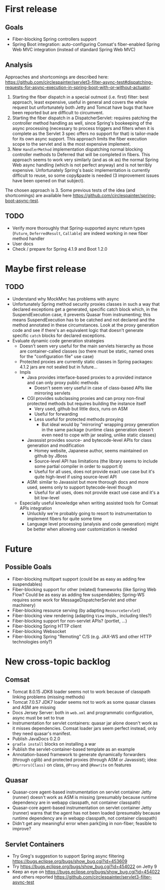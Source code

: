 First release
=============

Goals
-----

- Fiber-blocking Spring controllers support
- Spring Boot integration: auto-configuring Comsat's fiber-enabled Spring Web MVC integration (instead of standard Spring Web MVC)

Analysis
--------

Approaches and shortcomings are described here:
https://github.com/circlespainter/servlet3-filter-async-test#dispatching-requests-for-async-execution-in-spring-boot-with-or-without-actuator.

1. Starting the fiber dispatch in a special outmost (i.e. first) filter: best approach, least expensive, useful in general and covers the whole request but
   unfortunately both Jetty and Tomcat have bugs that have been reported but are difficult to circumvent.
2. Starting the fiber dispatch in a DispatcherServlet: requires patching the controller method handling as well, since Spring's bookeeping of the async
   processing (necessary to process triggers and filters when it is complete as the Servlet 3 spec offers no support for that) is tailor-made for its own
   async support. This approach limits the fiber execution scope to the servlet and is the most expensive implement.
3. New `HandlerMethod` implementation dispatching normal blocking controller methods to Deferred that will be completed in fibers. This approach seems to
   work very similarly (and as ok as) the normal Spring Web async handling (which is not perfect anyway) and is not terribly expensive. Unfortunately
   Spring's basic implementation is currently difficult to reuse, so some copy&paste is needed (3 improvement issues have been opened on that subject).

The chosen approach is 3. Some previous tests of the idea (and shortcomings) are available here https://github.com/circlespainter/spring-boot-async-test.

TODO
----

- Verify more thoroughly that Spring-supported async return types (`Future`, `DeferredResult`, `Callable`) are indeed working in new fiber method handler
- User docs
- Check / prepare for Spring 4.1.9 and Boot 1.2.0

Maybe first release
===================

TODO
----
- Understand why MockMvc has problems with async
- Unfortunately Spring method security proxies classes in such a way that declared exceptions get a generated, specific catch block which, in the
  SuspendExecution case, it prevents Quasar from instrumenting; this means SuspendExecution has to be catched and not declared and the method annotated
  in these circumstances.
  Look at the proxy generation code and see if there's an equivalent logic that doesn't generate specific `catch` blocks for declared exceptions.
- Evaluate dynamic code generation strategies
  - Doesn't seem very useful for the main servlets hierarchy as those are container-called classes (so there must be static, named ones for the "configuration
    file" use case)
  - Protected proxies are currently static classes in Spring packages: 4.1.2 jars are not sealed but in future...
  - Impls
    - Java provides interface-based proxies to a provided instance and can only proxy public methods
      - Doesn't seem very useful in case of class-based APIs like mirroring servlets
    - CGI provides subclassing proxies and can proxy non-final protected methods but requires building the instance itself
      - Very used, github but little docs, runs on ASM
      - Useful for forwarding
      - Less useful for protected methods proxying
        - But ideal would by "mirroring" wrapping proxy generation in the same package (runtime class generation doesn't even need to cope with jar sealing,
          unlike static classes)
    - Javassist provides source- and bytecode-level APIs for class generation and modification
      - Homey website, Japanese author, seems maintained on github by JBoss
      - Source-level API has limitations (the library seems to include some partial compiler in order to support it)
      - Useful for all uses, does not provide exact use case but it's quite high-level if using source-level API
    - ASM: similar to Javassist but more thorough docs and more used, seems only to support bytecode-level though
      - Useful for all uses, does not provide exact use case and it's a bit low-level
  - Especially useful knowledge when writing assisted tools for Comsat APIs integration
    - Unluckily we're probably going to resort to instrumentation to implement fibers for quite some time
    - Language level processing (analysis and code generation) might be better when allowing user customization is needed

Future
======

Possible Goals
--------------

- Fiber-blocking multipart support (could be as easy as adding few suspendables)
- Fiber-blocking support for other (related) frameworks (like Spring Web Flow? Could be as easy as adding few suspendables; Spring-WS requires some work for
  MessageDispatcherServlet and other machinery)
- Fiber-blocking resource serving (by adapting `ResourceServlet`)
- Fiber-blocking view rendering (adapting `View` impls., including tiles?)
- Fiber-blocking support for non-servlet APIs? (portlet, ...)
- Fiber-blocking Spring HTTP client
- Fiber-blocking Websocket
- Fiber-blocking Spring "Remoting" C/S (e.g. JAX-WS and other HTTP technologies only?)

New cross-topic backlog
=======================

Comsat
------

- Tomcat 8.0.15 JDK8 loader seems not to work because of classpath linking problems (missing methods)
- Tomcat 7.0.57 JDK7 loader seems not to work as some quasar classes and ASM are missing
- Docs Jersey Server: both in `web.xml` and programmatic configuration, async must be set to true
- Instrumentation for servlet containers: quasar jar alone doesn't work as it misses dependencies. Comsat loader jars seem perfect instead,
  only they need quasar's manifest.
- Publish JavaDocs 0.2.0
- `gradle install` blocks on installing a war
- Publish the servlet-container-based template as an example
- Annotation-based framework to generate dynamically forwarders (through cglib) and protected proxies (through ASM or Javassist);
  idea: `@Mirrors(Class)` on class, `@Proxy` and `@Rewrite` on features

Quasar
------

- Quasar-core agent-based instrumentation on servlet container Jetty (runner) doesn't work as ASM is missing (presumably because runtime dependency
  are in webapp classpath, not container classpath)
- Quasar-core agent-based instrumentation on servlet container Jetty (runner) warns that the agent has not been loaded (presumably because runtime
  dependency are in webapp classpath, not container classpath)
- Didn't get any meaningful error when park()ing in non-fiber; feasible to improve?

Servlet Containers
------------------

- Try Greg's suggestion to support Spring async filtering https://bugs.eclipse.org/bugs/show_bug.cgi?id=453609
- Try https://bugs.eclipse.org/bugs/show_bug.cgi?id=454022 on Jetty 9
- Keep an eye on https://bugs.eclipse.org/bugs/show_bug.cgi?id=454022 and others reported https://github.com/circlespainter/servlet3-filter-async-test
